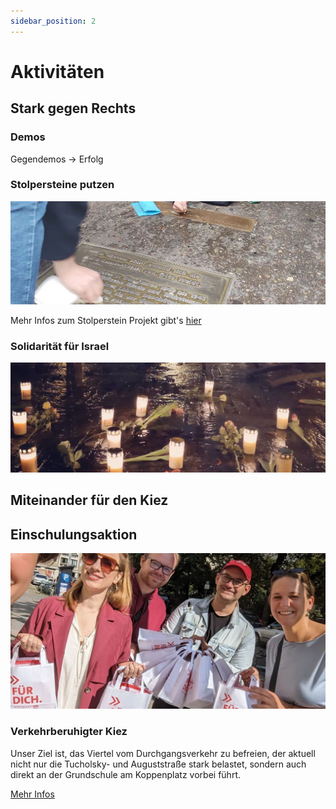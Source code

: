 ```yaml
---
sidebar_position: 2
---
```


# Aktivitäten

## Stark gegen Rechts

### Demos
Gegendemos
-> Erfolg

### Stolpersteine putzen

![putzen](/img/stolperstein.jpeg)

Mehr Infos zum Stolperstein Projekt gibt's [hier](https://www.stolpersteine.eu/start)

### Solidarität für Israel

![gedenken](/img/gedenken.jpeg)

## Miteinander für den Kiez 

## Einschulungsaktion
![putzen](/img/kiez.jpeg)

### Verkehrberuhigter Kiez
Unser Ziel ist, das Viertel vom Durchgangsverkehr zu befreien, der aktuell nicht nur die Tucholsky- und Auguststraße stark belastet, sondern auch direkt an der Grundschule am Koppenplatz vorbei führt. 

[Mehr Infos](https://www.kiezblocks.de/auguststrasse/)

